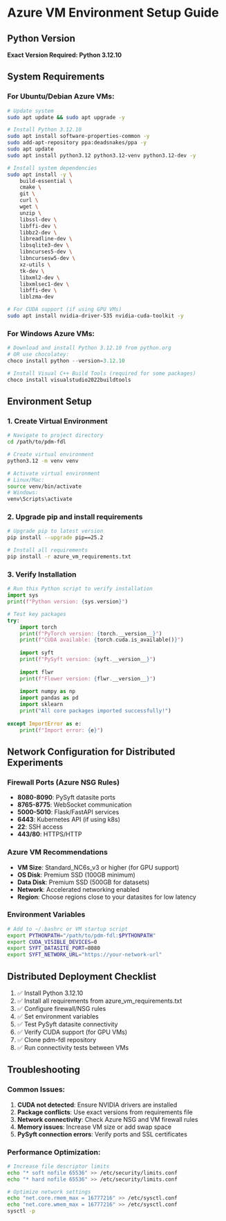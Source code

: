 # Azure VM Environment Setup Guide

## Python Version
**Exact Version Required: Python 3.12.10**

## System Requirements

### For Ubuntu/Debian Azure VMs:
```bash
# Update system
sudo apt update && sudo apt upgrade -y

# Install Python 3.12.10
sudo apt install software-properties-common -y
sudo add-apt-repository ppa:deadsnakes/ppa -y
sudo apt update
sudo apt install python3.12 python3.12-venv python3.12-dev -y

# Install system dependencies
sudo apt install -y \
    build-essential \
    cmake \
    git \
    curl \
    wget \
    unzip \
    libssl-dev \
    libffi-dev \
    libbz2-dev \
    libreadline-dev \
    libsqlite3-dev \
    libncurses5-dev \
    libncursesw5-dev \
    xz-utils \
    tk-dev \
    libxml2-dev \
    libxmlsec1-dev \
    libffi-dev \
    liblzma-dev

# For CUDA support (if using GPU VMs)
sudo apt install nvidia-driver-535 nvidia-cuda-toolkit -y
```

### For Windows Azure VMs:
```powershell
# Download and install Python 3.12.10 from python.org
# OR use chocolatey:
choco install python --version=3.12.10

# Install Visual C++ Build Tools (required for some packages)
choco install visualstudio2022buildtools
```

## Environment Setup

### 1. Create Virtual Environment
```bash
# Navigate to project directory
cd /path/to/pdm-fdl

# Create virtual environment
python3.12 -m venv venv

# Activate virtual environment
# Linux/Mac:
source venv/bin/activate
# Windows:
venv\Scripts\activate
```

### 2. Upgrade pip and install requirements
```bash
# Upgrade pip to latest version
pip install --upgrade pip==25.2

# Install all requirements
pip install -r azure_vm_requirements.txt
```

### 3. Verify Installation
```python
# Run this Python script to verify installation
import sys
print(f"Python version: {sys.version}")

# Test key packages
try:
    import torch
    print(f"PyTorch version: {torch.__version__}")
    print(f"CUDA available: {torch.cuda.is_available()}")
    
    import syft
    print(f"PySyft version: {syft.__version__}")
    
    import flwr
    print(f"Flower version: {flwr.__version__}")
    
    import numpy as np
    import pandas as pd
    import sklearn
    print("All core packages imported successfully!")
    
except ImportError as e:
    print(f"Import error: {e}")
```

## Network Configuration for Distributed Experiments

### Firewall Ports (Azure NSG Rules)
- **8080-8090**: PySyft datasite ports
- **8765-8775**: WebSocket communication
- **5000-5010**: Flask/FastAPI services
- **6443**: Kubernetes API (if using k8s)
- **22**: SSH access
- **443/80**: HTTPS/HTTP

### Azure VM Recommendations
- **VM Size**: Standard_NC6s_v3 or higher (for GPU support)
- **OS Disk**: Premium SSD (100GB minimum)
- **Data Disk**: Premium SSD (500GB for datasets)
- **Network**: Accelerated networking enabled
- **Region**: Choose regions close to your datasites for low latency

### Environment Variables
```bash
# Add to ~/.bashrc or VM startup script
export PYTHONPATH="/path/to/pdm-fdl:$PYTHONPATH"
export CUDA_VISIBLE_DEVICES=0
export SYFT_DATASITE_PORT=8080
export SYFT_NETWORK_URL="https://your-network-url"
```

## Distributed Deployment Checklist

1. ✅ Install Python 3.12.10
2. ✅ Install all requirements from azure_vm_requirements.txt
3. ✅ Configure firewall/NSG rules
4. ✅ Set environment variables
5. ✅ Test PySyft datasite connectivity
6. ✅ Verify CUDA support (for GPU VMs)
7. ✅ Clone pdm-fdl repository
8. ✅ Run connectivity tests between VMs

## Troubleshooting

### Common Issues:
1. **CUDA not detected**: Ensure NVIDIA drivers are installed
2. **Package conflicts**: Use exact versions from requirements file
3. **Network connectivity**: Check Azure NSG and VM firewall rules
4. **Memory issues**: Increase VM size or add swap space
5. **PySyft connection errors**: Verify ports and SSL certificates

### Performance Optimization:
```bash
# Increase file descriptor limits
echo "* soft nofile 65536" >> /etc/security/limits.conf
echo "* hard nofile 65536" >> /etc/security/limits.conf

# Optimize network settings
echo "net.core.rmem_max = 16777216" >> /etc/sysctl.conf
echo "net.core.wmem_max = 16777216" >> /etc/sysctl.conf
sysctl -p
```

